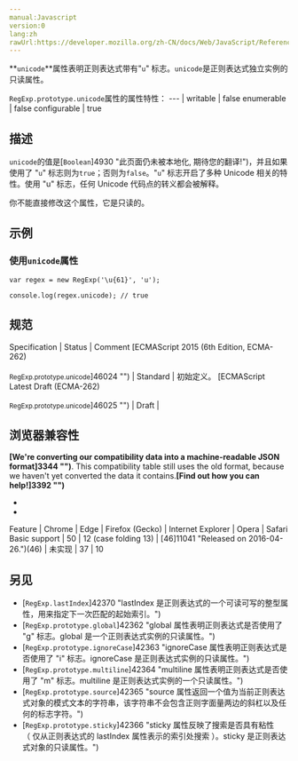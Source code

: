 ```yaml
---
manual:Javascript
version:0
lang:zh
rawUrl:https://developer.mozilla.org/zh-CN/docs/Web/JavaScript/Reference/Global_Objects/RegExp/unicode
---
```






**`unicode`**属性表明正则表达式带有&quot;`u`&quot; 标志。`unicode`是正则表达式独立实例的只读属性。


`RegExp.prototype.unicode`属性的属性特性： 
 ---  | 
writable | false 
enumerable | false 
configurable | true 



## 描述<a name="描述"></a>


`unicode`的值是[`Boolean`]4930 "此页面仍未被本地化, 期待您的翻译!")，并且如果使用了 &quot;`u`&quot; 标志则为`true`；否则为`false`。&quot;`u`&quot; 标志开启了多种 Unicode 相关的特性。使用 &quot;u&quot; 标志，任何 Unicode 代码点的转义都会被解释。



你不能直接修改这个属性，它是只读的。


## 示例<a name="示例"></a>

### 使用`unicode`属性<a name="使用_unicode_属性"></a>

```
var regex = new RegExp('\u{61}', 'u');

console.log(regex.unicode); // true
```

## 规范<a name="规范"></a>

Specification | Status | Comment 
[ECMAScript 2015 (6th Edition, ECMA-262)<br></br><small>RegExp.prototype.unicode</small>]46024 "") | Standard | 初始定义。 
[ECMAScript Latest Draft (ECMA-262)<br></br><small>RegExp.prototype.unicode</small>]46025 "") | Draft |  


## 浏览器兼容性<a name="浏览器兼容性"></a>


**[We&#39;re converting our compatibility data into a machine-readable JSON format]3344 "")**. This compatibility table still uses the old format, because we haven&#39;t yet converted the data it contains.**[Find out how you can help!]3392 "")**


* 
* 

Feature | Chrome | Edge | Firefox (Gecko) | Internet Explorer | Opera | Safari 
Basic support | 50 | 12 (case folding 13) | [46]11041 "Released on 2016-04-26.")(46) | 未实现 | 37 | 10 





## 另见<a name="另见"></a>

* [`RegExp.lastIndex`]42370 "lastIndex 是正则表达式的一个可读可写的整型属性，用来指定下一次匹配的起始索引。")
* [`RegExp.prototype.global`]42362 "global 属性表明正则表达式是否使用了 "g" 标志。global 是一个正则表达式实例的只读属性。")
* [`RegExp.prototype.ignoreCase`]42363 "ignoreCase 属性表明正则表达式是否使用了 "i" 标志。ignoreCase 是正则表达式实例的只读属性。")
* [`RegExp.prototype.multiline`]42364 "multiline 属性表明正则表达式是否使用了 "m" 标志。multiline 是正则表达式实例的一个只读属性。")
* [`RegExp.prototype.source`]42365 "source 属性返回一个值为当前正则表达式对象的模式文本的字符串，该字符串不会包含正则字面量两边的斜杠以及任何的标志字符。")
* [`RegExp.prototype.sticky`]42366 "sticky 属性反映了搜索是否具有粘性（ 仅从正则表达式的 lastIndex 属性表示的索引处搜索 ）。sticky 是正则表达式对象的只读属性。")



